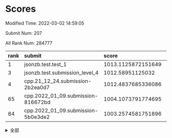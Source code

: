 # Scores

Modified Time: 2022-03-02 14:59:05

Submit Num: 207

All Rank Num: 284777

| rank |               submit               |       score        |       sigma        | pk_num |
| :--- | :--------------------------------- | :----------------- | :----------------- | :----- |
| 1    | jsonzb.test.test_1                 | 1013.1125872151649 | 0.8284037133617477 | 5497   |
| 3    | jsonzb.test.submission_level_4     | 1012.58951125032   | 0.8216029460280879 | 5506   |
| 4    | cpp.21_12_24.submission-2b2ea0d7   | 1012.4837685336086 | 0.7887656885491464 | 5505   |
| 65   | cpp.2022_01_09.submission-816672bd | 1004.1073791774695 | 0.7216369474139562 | 5502   |
| 84   | cpp.2022_01_09.submission-5b0e3de2 | 1003.2574581751896 | 0.7133116742289246 | 5504   |


<details>
<summary>全部</summary>

| rank |                 submit                 |       score        |       sigma        | pk_num |
| :--- | :------------------------------------- | :----------------- | :----------------- | :----- |
| 1    | jsonzb.test.test_1                     | 1013.1125872151649 | 0.8284037133617477 | 5497   |
| 2    | gobigger.level_3.submission_level_3_10 | 1012.5945568110803 | 0.776503574507194  | 5502   |
| 3    | jsonzb.test.submission_level_4         | 1012.58951125032   | 0.8216029460280879 | 5506   |
| 4    | cpp.21_12_24.submission-2b2ea0d7       | 1012.4837685336086 | 0.7887656885491464 | 5505   |
| 5    | gobigger.level_3.submission_level_3_8  | 1011.7714504371139 | 0.7875687998305799 | 5508   |
| 6    | gobigger.level_3.submission_level_3_35 | 1011.1810863490593 | 0.7517362729403195 | 5508   |
| 7    | gobigger.level_3.submission_level_3_15 | 1011.1182100032989 | 0.7761032024454745 | 5503   |
| 8    | gobigger.level_3.submission_level_3_19 | 1011.0727290248296 | 0.7603365329055181 | 5504   |
| 9    | gobigger.level_3.submission_level_3_7  | 1011.0559785028171 | 0.7871573540027533 | 5505   |
| 10   | gobigger.level_3.submission_level_3_28 | 1011.0323809574926 | 0.7656562480219689 | 5504   |
| 11   | gobigger.level_3.submission_level_3_16 | 1010.9955298249916 | 0.7489622986160089 | 5505   |
| 12   | gobigger.level_3.submission_level_3_13 | 1010.9421799190034 | 0.7725679980117668 | 5502   |
| 13   | gobigger.level_3.submission_level_3_38 | 1010.9344922491138 | 0.7824592005211678 | 5505   |
| 14   | gobigger.level_3.submission_level_3_33 | 1010.9052976592293 | 0.7531202390673452 | 5503   |
| 15   | gobigger.level_3.submission_level_3_34 | 1010.8394436958505 | 0.7660278092208168 | 5505   |
| 16   | gobigger.level_3.submission_level_3_25 | 1010.8337227394233 | 0.7733983871613177 | 5502   |
| 17   | gobigger.level_3.submission_level_3_40 | 1010.785685426043  | 0.7731262371745325 | 5505   |
| 18   | gobigger.level_3.submission_level_3_1  | 1010.7253943369013 | 0.7480851510775905 | 5502   |
| 19   | gobigger.level_3.submission_level_3_44 | 1010.6865120383179 | 0.7759355133304799 | 5504   |
| 20   | gobigger.level_3.submission_level_3_45 | 1010.5973182128816 | 0.7703176470211648 | 5508   |
| 21   | gobigger.level_3.submission_level_3_42 | 1010.5364817305334 | 0.7643710132243732 | 5504   |
| 22   | gobigger.level_3.submission_level_3_12 | 1010.4763110962693 | 0.783045466028961  | 5503   |
| 23   | gobigger.level_3.submission_level_3_31 | 1010.3385706405174 | 0.7523256928661024 | 5500   |
| 24   | gobigger.level_3.submission_level_3_14 | 1010.3221171153875 | 0.7449678074138192 | 5505   |
| 25   | gobigger.level_3.submission_level_3_20 | 1010.28060698486   | 0.7627957294683928 | 5501   |
| 26   | gobigger.level_3.submission_level_3_48 | 1010.2503541344546 | 0.7549020682432236 | 5502   |
| 27   | gobigger.level_3.submission_level_3_5  | 1010.2108194677165 | 0.7894868816713841 | 5504   |
| 28   | gobigger.level_3.submission_level_3_9  | 1010.1476930134301 | 0.7668553577516569 | 5502   |
| 29   | gobigger.level_3.submission_level_3_27 | 1010.0778385498534 | 0.7776135012292632 | 5497   |
| 30   | gobigger.level_3.submission_level_3_29 | 1009.9809472937973 | 0.7687569145937626 | 5499   |
| 31   | gobigger.level_3.submission_level_3_39 | 1009.9261106380136 | 0.774270237943555  | 5502   |
| 32   | gobigger.level_3.submission_level_3_11 | 1009.9186995400423 | 0.754671684732133  | 5501   |
| 33   | gobigger.level_3.submission_level_3_47 | 1009.9174746402014 | 0.7603776288038535 | 5502   |
| 34   | gobigger.level_3.submission_level_3_2  | 1009.8518230552048 | 0.733074807479401  | 5504   |
| 35   | gobigger.level_3.submission_level_3_23 | 1009.8289043039621 | 0.7556371764642272 | 5502   |
| 36   | gobigger.level_3.submission_level_3_49 | 1009.7676082697535 | 0.7479497428745573 | 5506   |
| 37   | gobigger.level_3.submission_level_3_26 | 1009.7353567292347 | 0.7555591412136015 | 5504   |
| 38   | gobigger.level_3.submission_level_3_36 | 1009.6942313872274 | 0.7506257011384708 | 5507   |
| 39   | gobigger.level_3.submission_level_3_32 | 1009.6942179821289 | 0.7477684082666292 | 5505   |
| 40   | gobigger.level_3.submission_level_3_24 | 1009.5804824619483 | 0.7549803608032074 | 5508   |
| 41   | gobigger.level_3.submission_level_3_41 | 1009.3473771574206 | 0.7420587109463413 | 5505   |
| 42   | gobigger.level_3.submission_level_3_30 | 1009.3201176654921 | 0.7589329867359266 | 5501   |
| 43   | gobigger.level_3.submission_level_3_0  | 1009.1681868093    | 0.7531280608490564 | 5498   |
| 44   | gobigger.level_3.submission_level_3_4  | 1009.0643435381676 | 0.7658286318670193 | 5502   |
| 45   | gobigger.level_3.submission_level_3_43 | 1009.0581366495487 | 0.7416034000494341 | 5508   |
| 46   | gobigger.level_3.submission_level_3_3  | 1008.8188328949684 | 0.7486816121278833 | 5505   |
| 47   | gobigger.level_3.submission_level_3_46 | 1008.7785782594232 | 0.7475924729154113 | 5505   |
| 48   | gobigger.level_3.submission_level_3_18 | 1008.769756498176  | 0.7526031321101443 | 5500   |
| 49   | gobigger.level_3.submission_level_3_22 | 1008.7336256522109 | 0.759649977252785  | 5503   |
| 50   | gobigger.level_3.submission_level_3_21 | 1008.4727331387147 | 0.7772153816474133 | 5505   |
| 51   | gobigger.level_3.submission_level_3_37 | 1008.3421236666543 | 0.7361891406411945 | 5501   |
| 52   | gobigger.level_3.submission_level_3_17 | 1008.2291234579886 | 0.7424537998075473 | 5504   |
| 53   | gobigger.level_3.submission_level_3_6  | 1008.0433732924682 | 0.7284476083142963 | 5501   |
| 54   | gobigger.level_1.submission_level_1_49 | 1005.2042831313921 | 0.720980022078774  | 5501   |
| 55   | gobigger.level_1.submission_level_1_33 | 1005.0146294509358 | 0.7062142038663143 | 5507   |
| 56   | gobigger.level_1.submission_level_1_43 | 1004.887994714468  | 0.7219080280852075 | 5497   |
| 57   | gobigger.level_1.submission_level_1_31 | 1004.7798317873674 | 0.7128507964295305 | 5498   |
| 58   | gobigger.level_1.submission_level_1_39 | 1004.7157310344458 | 0.7175908936384717 | 5500   |
| 59   | gobigger.level_1.submission_level_1_22 | 1004.4174036710477 | 0.7239493342289652 | 5500   |
| 60   | gobigger.level_1.submission_level_1_4  | 1004.3841847646976 | 0.7149098226121335 | 5502   |
| 61   | gobigger.level_1.submission_level_1_5  | 1004.3307099130051 | 0.7166793683118792 | 5500   |
| 62   | gobigger.level_1.submission_level_1_38 | 1004.2959098307253 | 0.7279493045766381 | 5502   |
| 63   | gobigger.level_1.submission_level_1_23 | 1004.2323575738368 | 0.7276139259893215 | 5500   |
| 64   | gobigger.level_1.submission_level_1_16 | 1004.1468883225022 | 0.7363118200332718 | 5503   |
| 65   | cpp.2022_01_09.submission-816672bd     | 1004.1073791774695 | 0.7216369474139562 | 5502   |
| 66   | gobigger.level_1.submission_level_1_12 | 1004.0060035294083 | 0.7206065593137295 | 5500   |
| 67   | gobigger.level_1.submission_level_1_11 | 1003.8999753555527 | 0.7247214404615687 | 5502   |
| 68   | gobigger.level_1.submission_level_1_24 | 1003.8546152915609 | 0.7196414630834156 | 5506   |
| 69   | gobigger.level_1.submission_level_1_19 | 1003.8307997176435 | 0.7312713280658878 | 5499   |
| 70   | gobigger.level_1.submission_level_1_26 | 1003.8259540730753 | 0.7241571330050629 | 5502   |
| 71   | gobigger.level_1.submission_level_1_48 | 1003.8222844734729 | 0.713000667234477  | 5503   |
| 72   | gobigger.level_1.submission_level_1_30 | 1003.7940972326745 | 0.72107789997287   | 5500   |
| 73   | gobigger.level_1.submission_level_1_46 | 1003.7333532190836 | 0.7173239404868664 | 5504   |
| 74   | gobigger.level_1.submission_level_1_17 | 1003.7274897626429 | 0.737080453332462  | 5505   |
| 75   | gobigger.level_1.submission_level_1_27 | 1003.6911950288712 | 0.7286782614778864 | 5503   |
| 76   | gobigger.level_1.submission_level_1_14 | 1003.6429437845811 | 0.7155567093247365 | 5502   |
| 77   | gobigger.level_1.submission_level_1_13 | 1003.6277898652506 | 0.7182712114125618 | 5503   |
| 78   | gobigger.level_1.submission_level_1_20 | 1003.6247796681251 | 0.7134877510596496 | 5507   |
| 79   | gobigger.level_1.submission_level_1_37 | 1003.5878128509012 | 0.7218131737447527 | 5503   |
| 80   | gobigger.level_1.submission_level_1_18 | 1003.5812507470631 | 0.7341486802448052 | 5504   |
| 81   | gobigger.level_1.submission_level_1_47 | 1003.4465733443848 | 0.710831932271069  | 5499   |
| 82   | gobigger.level_1.submission_level_1_28 | 1003.3873998235414 | 0.7223704171313438 | 5501   |
| 83   | gobigger.level_1.submission_level_1_7  | 1003.2970520051064 | 0.7221442079350261 | 5506   |
| 84   | cpp.2022_01_09.submission-5b0e3de2     | 1003.2574581751896 | 0.7133116742289246 | 5504   |
| 85   | gobigger.level_1.submission_level_1_9  | 1003.1892773164057 | 0.7215331951654416 | 5499   |
| 86   | gobigger.level_1.submission_level_1_44 | 1003.1175349410671 | 0.7234537447795507 | 5500   |
| 87   | gobigger.level_1.submission_level_1_6  | 1003.0439485261599 | 0.7153121273337647 | 5499   |
| 88   | gobigger.level_1.submission_level_1_10 | 1003.0328841545297 | 0.7167501757379998 | 5500   |
| 89   | gobigger.level_1.submission_level_1_8  | 1002.9832894763349 | 0.7120550555650815 | 5502   |
| 90   | gobigger.level_1.submission_level_1_0  | 1002.9720006088866 | 0.7194485725522137 | 5503   |
| 91   | gobigger.level_1.submission_level_1_40 | 1002.9658988552814 | 0.709478779496151  | 5504   |
| 92   | gobigger.level_1.submission_level_1_2  | 1002.9472512102791 | 0.7213626285394353 | 5502   |
| 93   | gobigger.level_1.submission_level_1_25 | 1002.9132965968515 | 0.7091098407328849 | 5509   |
| 94   | gobigger.level_1.submission_level_1_35 | 1002.8719192119169 | 0.7115228889390158 | 5500   |
| 95   | gobigger.level_1.submission_level_1_36 | 1002.8520671924714 | 0.7146023321102598 | 5502   |
| 96   | gobigger.level_1.submission_level_1_1  | 1002.6691346208179 | 0.7187407278608038 | 5508   |
| 97   | gobigger.level_1.submission_level_1_41 | 1002.630182698338  | 0.7124746064963141 | 5503   |
| 98   | gobigger.level_1.submission_level_1_15 | 1002.6109196434475 | 0.7072711558327632 | 5501   |
| 99   | gobigger.level_1.submission_level_1_21 | 1002.5647688645076 | 0.7238101427858109 | 5501   |
| 100  | gobigger.level_1.submission_level_1_32 | 1002.5098270026633 | 0.7106636565619565 | 5503   |
| 101  | gobigger.level_1.submission_level_1_42 | 1002.4059047943095 | 0.7155204055603266 | 5504   |
| 102  | gobigger.level_1.submission_level_1_29 | 1002.2222409030556 | 0.7208958652444585 | 5503   |
| 103  | gobigger.level_1.submission_level_1_45 | 1002.0972338963447 | 0.7225130559323775 | 5504   |
| 104  | gobigger.level_1.submission_level_1_3  | 1002.0214225561497 | 0.7224391069852285 | 5506   |
| 105  | gobigger.level_1.submission_level_1_34 | 1001.6737367816739 | 0.7117406830460022 | 5499   |
| 106  | gobigger.random.submission_random_39   | 997.9351248466078  | 0.7039707554569011 | 5502   |
| 107  | gobigger.random.submission_random_13   | 997.9167911354646  | 0.7132823766213392 | 5504   |
| 108  | gobigger.random.submission_random_45   | 996.9396023302361  | 0.7135879120148543 | 5504   |
| 109  | gobigger.random.submission_random_0    | 996.9043042428953  | 0.7111262881860363 | 5503   |
| 110  | gobigger.random.submission_random_19   | 996.7298633058806  | 0.7105889634756235 | 5501   |
| 111  | gobigger.random.submission_random_34   | 996.6792233849048  | 0.705129033668248  | 5504   |
| 112  | gobigger.random.submission_random_18   | 996.6205421576277  | 0.7079291272368756 | 5503   |
| 113  | gobigger.random.submission_random_44   | 996.5282902978311  | 0.7222179665978835 | 5504   |
| 114  | gobigger.random.submission_random_9    | 996.5029417013667  | 0.7157787865031904 | 5503   |
| 115  | gobigger.random.submission_random_10   | 996.490863411606   | 0.7275758128356303 | 5500   |
| 116  | gobigger.random.submission_random_5    | 996.4702236506222  | 0.7083979465757058 | 5500   |
| 117  | gobigger.random.submission_random_43   | 996.4310751854899  | 0.7059486622814344 | 5500   |
| 118  | gobigger.random.submission_random_29   | 996.2254930144187  | 0.704754923973555  | 5501   |
| 119  | gobigger.random.submission_random_40   | 996.2169358996315  | 0.7152256069622658 | 5505   |
| 120  | gobigger.random.submission_random_15   | 996.2087702153437  | 0.7149838679928665 | 5501   |
| 121  | gobigger.random.submission_random_11   | 996.1609925211347  | 0.702131474788293  | 5503   |
| 122  | gobigger.random.submission_random_22   | 996.138670097945   | 0.7152842780425887 | 5498   |
| 123  | gobigger.random.submission_random_4    | 996.1368341717681  | 0.7175042035004688 | 5505   |
| 124  | gobigger.random.submission_random_37   | 996.1353716167481  | 0.7138722801737043 | 5503   |
| 125  | gobigger.random.submission_random_8    | 996.0076946528897  | 0.7119500714648426 | 5505   |
| 126  | gobigger.random.submission_random_7    | 995.949520061063   | 0.7176038331083994 | 5496   |
| 127  | gobigger.random.submission_random_17   | 995.9418499696721  | 0.7069948173422181 | 5499   |
| 128  | gobigger.random.submission_random_2    | 995.9321126416382  | 0.6994124114909769 | 5506   |
| 129  | gobigger.random.submission_random_48   | 995.9311834065174  | 0.7124596206881727 | 5506   |
| 130  | gobigger.random.submission_random_3    | 995.924566664671   | 0.7052749083743154 | 5504   |
| 131  | gobigger.random.submission_random_30   | 995.916334259897   | 0.7112539227885798 | 5507   |
| 132  | gobigger.random.submission_random_33   | 995.8176445784417  | 0.7150128480840285 | 5501   |
| 133  | gobigger.random.submission_random_31   | 995.8053973547649  | 0.7150362868482227 | 5503   |
| 134  | gobigger.random.submission_random_36   | 995.8036812289391  | 0.709783330763962  | 5499   |
| 135  | gobigger.random.submission_random_46   | 995.7368827251462  | 0.7111295489997475 | 5505   |
| 136  | gobigger.random.submission_random_24   | 995.7299745713001  | 0.7200372319899161 | 5502   |
| 137  | gobigger.random.submission_random_12   | 995.6713777335387  | 0.7083272928428157 | 5506   |
| 138  | gobigger.random.submission_random_16   | 995.6512077071689  | 0.708980358165775  | 5507   |
| 139  | gobigger.random.submission_random_26   | 995.6276107621021  | 0.7098993864436497 | 5503   |
| 140  | gobigger.random.submission_random_20   | 995.6152166123778  | 0.7101252450319039 | 5503   |
| 141  | gobigger.random.submission_random_49   | 995.5328014758039  | 0.7151010443306233 | 5504   |
| 142  | gobigger.random.submission_random_14   | 995.5085933036295  | 0.6969060259493629 | 5504   |
| 143  | gobigger.random.submission_random_41   | 995.3900724162198  | 0.6981481641756762 | 5500   |
| 144  | gobigger.random.submission_random_28   | 995.387024220905   | 0.7065267652138628 | 5497   |
| 145  | gobigger.random.submission_random_38   | 995.299051057472   | 0.7198273076829921 | 5500   |
| 146  | gobigger.random.submission_random_25   | 995.2528993536221  | 0.7084361924718847 | 5504   |
| 147  | gobigger.random.submission_random_42   | 995.1869080945659  | 0.7181543568600922 | 5506   |
| 148  | gobigger.random.submission_random_27   | 995.1208228072536  | 0.7075928299690633 | 5507   |
| 149  | gobigger.random.submission_random_6    | 994.9886947928485  | 0.7079226117883303 | 5506   |
| 150  | gobigger.random.submission_random_47   | 994.899848321103   | 0.7200190839426309 | 5499   |
| 151  | gobigger.level_2.submission_level_2_24 | 994.8695640538591  | 0.7251347562061313 | 5504   |
| 152  | gobigger.random.submission_random_32   | 994.8282851821112  | 0.72078829366647   | 5506   |
| 153  | gobigger.random.submission_random_23   | 994.8067863160793  | 0.7147861212006251 | 5502   |
| 154  | gobigger.random.submission_random_1    | 994.525076801766   | 0.7130500569893924 | 5504   |
| 155  | gobigger.random.submission_random_21   | 994.4043594675103  | 0.7200299334924093 | 5500   |
| 156  | gobigger.random.submission_random_35   | 994.2167403950441  | 0.7349370871197127 | 5505   |
| 157  | gobigger.level_2.submission_level_2_21 | 993.2963187546557  | 0.73490070582975   | 5501   |
| 158  | gobigger.level_2.submission_level_2_18 | 993.122122060234   | 0.7275873169621    | 5502   |
| 159  | gobigger.level_2.submission_level_2_23 | 992.9510879166897  | 0.7484738726975674 | 5508   |
| 160  | gobigger.level_2.submission_level_2_27 | 992.9203291884988  | 0.7383921430347474 | 5506   |
| 161  | gobigger.level_2.submission_level_2_10 | 992.8950385121659  | 0.731536733071108  | 5504   |
| 162  | gobigger.level_2.submission_level_2_6  | 992.8347058392307  | 0.7449928594230413 | 5498   |
| 163  | gobigger.level_2.submission_level_2_41 | 992.8078114916275  | 0.7496714819587535 | 5503   |
| 164  | gobigger.level_2.submission_level_2_17 | 992.7784217989662  | 0.7473877236507583 | 5504   |
| 165  | gobigger.level_2.submission_level_2_11 | 992.7687389536187  | 0.731977601090568  | 5502   |
| 166  | gobigger.level_2.submission_level_2_4  | 992.6969675962708  | 0.7538332107567277 | 5506   |
| 167  | gobigger.level_2.submission_level_2_3  | 992.6671673528701  | 0.7347686043030608 | 5505   |
| 168  | gobigger.level_2.submission_level_2_19 | 992.5709119288167  | 0.7380799392888852 | 5500   |
| 169  | gobigger.level_2.submission_level_2_25 | 992.5700344683573  | 0.7689357097706613 | 5504   |
| 170  | gobigger.level_2.submission_level_2_12 | 992.5632146706715  | 0.749448007450692  | 5500   |
| 171  | gobigger.level_2.submission_level_2_2  | 992.5178779039147  | 0.7250054541996889 | 5502   |
| 172  | gobigger.level_2.submission_level_2_0  | 992.4627133375124  | 0.7548293971614137 | 5504   |
| 173  | gobigger.level_2.submission_level_2_37 | 992.4343475738319  | 0.7408987928998427 | 5501   |
| 174  | gobigger.level_2.submission_level_2_20 | 992.4325623166549  | 0.7465555258469638 | 5507   |
| 175  | gobigger.level_2.submission_level_2_30 | 992.3985132940603  | 0.7311616598102535 | 5501   |
| 176  | gobigger.level_2.submission_level_2_8  | 992.2250433952222  | 0.7251728450512138 | 5504   |
| 177  | gobigger.level_2.submission_level_2_34 | 992.1595326515858  | 0.748357504399744  | 5505   |
| 178  | gobigger.level_2.submission_level_2_15 | 992.1441864092433  | 0.7362167041164372 | 5502   |
| 179  | gobigger.level_2.submission_level_2_35 | 992.1439771952139  | 0.7484353527775507 | 5503   |
| 180  | gobigger.level_2.submission_level_2_47 | 992.0853587218893  | 0.7252957072388303 | 5504   |
| 181  | gobigger.level_2.submission_level_2_49 | 992.073657806637   | 0.7511637673273699 | 5501   |
| 182  | gobigger.level_2.submission_level_2_48 | 992.0578976896095  | 0.7310404536778026 | 5498   |
| 183  | gobigger.level_2.submission_level_2_29 | 992.0276107967134  | 0.7391669034635588 | 5506   |
| 184  | gobigger.level_2.submission_level_2_22 | 991.9865685991737  | 0.7470334139008238 | 5502   |
| 185  | gobigger.level_2.submission_level_2_42 | 991.632484402671   | 0.7410610252493995 | 5505   |
| 186  | gobigger.level_2.submission_level_2_9  | 991.6137064767595  | 0.7472891878355971 | 5505   |
| 187  | gobigger.level_2.submission_level_2_33 | 991.4818810034315  | 0.7502095857852589 | 5503   |
| 188  | gobigger.level_2.submission_level_2_1  | 991.4301327886602  | 0.7601834072784138 | 5501   |
| 189  | gobigger.level_2.submission_level_2_7  | 991.4245970512615  | 0.7562645478402781 | 5504   |
| 190  | gobigger.level_2.submission_level_2_32 | 991.4162623976961  | 0.7691282499103432 | 5498   |
| 191  | gobigger.level_2.submission_level_2_38 | 991.403841735074   | 0.7505779883328617 | 5505   |
| 192  | gobigger.level_2.submission_level_2_36 | 991.3513769208207  | 0.7518221046126772 | 5504   |
| 193  | gobigger.level_2.submission_level_2_45 | 991.3359917912708  | 0.7654122978647966 | 5504   |
| 194  | gobigger.level_2.submission_level_2_40 | 991.1166077751271  | 0.7497557107803254 | 5506   |
| 195  | gobigger.level_2.submission_level_2_28 | 991.0993890610534  | 0.7451860439228273 | 5502   |
| 196  | gobigger.level_2.submission_level_2_13 | 991.0356989469254  | 0.7453824313544021 | 5505   |
| 197  | gobigger.level_2.submission_level_2_14 | 991.0078806269316  | 0.7678262670576683 | 5501   |
| 198  | gobigger.level_2.submission_level_2_16 | 990.9079602970586  | 0.7397726854723035 | 5505   |
| 199  | gobigger.level_2.submission_level_2_46 | 990.8837984586065  | 0.7645848669025235 | 5503   |
| 200  | gobigger.level_2.submission_level_2_5  | 990.8587422958726  | 0.7519972944028526 | 5506   |
| 201  | gobigger.level_2.submission_level_2_44 | 990.7142935812819  | 0.7815300755654373 | 5505   |
| 202  | gobigger.level_2.submission_level_2_39 | 990.6858436027337  | 0.7535593080076234 | 5505   |
| 203  | gobigger.level_2.submission_level_2_31 | 990.6389413848626  | 0.7582906427740108 | 5503   |
| 204  | gobigger.level_2.submission_level_2_26 | 990.3865385310139  | 0.7622152498776952 | 5502   |
| 205  | gobigger.level_2.submission_level_2_43 | 990.2071994064602  | 0.7581159843248304 | 5505   |
| 206  | gobigger.none.submission_none_0        | 977.0448077006208  | 1.3235026362684632 | 5507   |
| 207  | gobigger.none.submission_none_1        | 975.4789235225088  | 1.5420828102843394 | 5504   |

</details>